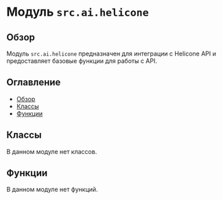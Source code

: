 # Модуль `src.ai.helicone`

## Обзор

Модуль `src.ai.helicone` предназначен для интеграции с Helicone API и предоставляет базовые функции для работы с API.

## Оглавление

- [Обзор](#обзор)
- [Классы](#классы)
- [Функции](#функции)

## Классы

В данном модуле нет классов.

## Функции

В данном модуле нет функций.
